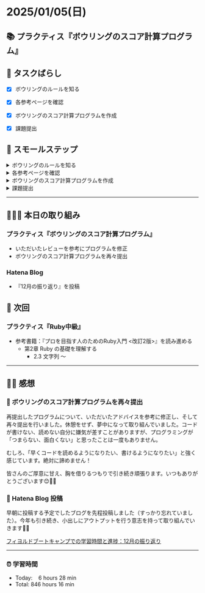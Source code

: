 # 2025/01/05(日)
## 📚 プラクティス『ボウリングのスコア計算プログラム』


## 🧩 タスクばらし
- [x] ボウリングのルールを知る
- [x] 各参考ページを確認
- [x] ボウリングのスコア計算プログラムを作成
- [x] 課題提出


## 🐾 スモールステップ
<details><summary>ボウリングのルールを知る</summary>

- [x] ルール詳細を確認
</details>

<details><summary>各参考ページを確認</summary>

- [x] [Docs: 「新ルール（カレントフレームシステム）」のボウリングのスコア計算プログラムの書き方](https://bootcamp.fjord.jp/pages/249)
- [x] [Docs: ボウリングのルールとスコアの付け方](https://bootcamp.fjord.jp/pages/619)
- [x] [プログラミングでよく使う英単語のまとめ【随時更新】 - Qiita](https://qiita.com/Ted-HM/items/7dde25dcffae4cdc7923)
</details>

<details><summary>ボウリングのスコア計算プログラムを作成</summary>

- [x] ボウリングのスコア計算プログラムを作成
</details>

<details><summary>課題提出</summary>

- [x] ボウリングのスコア計算プログラムに rubocop-fjord を通す
- [x] ボウリングのスコア計算プログラムを Pull Request として提出
- [x] 提出物作成・メンターさんへの提出
   - [x] Pull Request の URL を貼り付ける
   - [x] Terminal で実行した結果を**テキスト**で提出物本文に貼り付ける
   - [x] 「プログラム実行の例」にある入力例全て実行結果をスクリーンショットで貼り付ける
   - [x] rubocop-fjord のチェックが全てパスした内容をスクリーンショットで貼り付ける
</details>


------------


## 🧑🏻‍💻 本日の取り組み
### プラクティス『ボウリングのスコア計算プログラム』
- いただいたレビューを参考にプログラムを修正
- ボウリングのスコア計算プログラムを再々提出

### Hatena Blog
- 『12月の振り返り』を投稿

## 🎯 次回
### プラクティス『Ruby中級』
- 参考書籍：『プロを目指す人のためのRuby入門 <改訂2版>』を読み進める
   - 第2章  Ruby の基礎を理解する
      - 2.3 文字列 〜


------------


## ✍🏻 感想
### 🎳 ボウリングのスコア計算プログラムを再々提出
再提出したプログラムについて、いただいたアドバイスを参考に修正し、そして再々提出を行いました。休憩をせず、夢中になって取り組んでいました。コードが書けない、読めない自分に嫌気が差すことがありますが、プログラミングが「つまらない、面白くない」と思ったことは一度もありません。

むしろ、「早くコードを読めるようになりたい、書けるようになりたい」と強く感じています。絶対に諦めません！

皆さんのご厚意に甘え、胸を借りるつもりで引き続き頑張ります。いつもありがとうございます😊🙏🏻

### 📝 Hatena Blog 投稿
早朝に投稿する予定でしたブログを先程投稿しました（すっかり忘れていました）。今年も引き続き、小出しにアウトプットを行う意志を持って取り組んでいきます🏋🏻

[フィヨルドブートキャンプでの学習時間と進捗：12月の振り返り](https://yswengineer.hatenablog.com/entry/2025/01/05/200447)

------------


### ⏰ 学習時間
- Today:&nbsp;&nbsp;&nbsp; 6 hours 28 min
- Total: 846 hours 16 min

